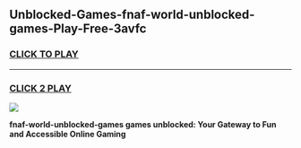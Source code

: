 
## Unblocked-Games-fnaf-world-unblocked-games-Play-Free-3avfc
<h3>
<a href="https://premium76.site?title=fnaf-world-unblocked-games&ref=23A">CLICK TO PLAY</a></h3>
<hr>

<h3>
<a href="https://premium76.site?title=fnaf-world-unblocked-games&ref=23A">CLICK 2 PLAY</a>
  
</h3>

<a href="https://premium76.site?title=fnaf-world-unblocked-games&ref=23A"><img src="https://clearcache.store/games.png"></a>


**fnaf-world-unblocked-games games unblocked: Your Gateway to Fun and Accessible Online Gaming**
